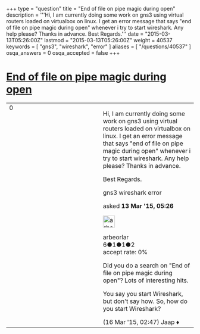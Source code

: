 +++
type = "question"
title = "End of file on pipe magic during open"
description = '''Hi, I am currently doing some work on gns3 using virtual routers loaded on virtualbox on linux. I get an error message that says &quot;end of file on pipe magic during open&quot; whenever i try to start wireshark. Any help please? Thanks in advance.  Best Regards.'''
date = "2015-03-13T05:26:00Z"
lastmod = "2015-03-13T05:26:00Z"
weight = 40537
keywords = [ "gns3", "wireshark", "error" ]
aliases = [ "/questions/40537" ]
osqa_answers = 0
osqa_accepted = false
+++

<div class="headNormal">

# [End of file on pipe magic during open](/questions/40537/end-of-file-on-pipe-magic-during-open)

</div>

<div id="main-body">

<div id="askform">

<table id="question-table" style="width:100%;"><colgroup><col style="width: 50%" /><col style="width: 50%" /></colgroup><tbody><tr class="odd"><td style="width: 30px; vertical-align: top"><div class="vote-buttons"><div id="post-40537-score" class="post-score" title="current number of votes">0</div><div id="favorite-count" class="favorite-count"></div></div></td><td><div id="item-right"><div class="question-body"><p>Hi, I am currently doing some work on gns3 using virtual routers loaded on virtualbox on linux. I get an error message that says "end of file on pipe magic during open" whenever i try to start wireshark. Any help please? Thanks in advance.</p><p>Best Regards.</p></div><div id="question-tags" class="tags-container tags">gns3 wireshark error</div><div id="question-controls" class="post-controls"></div><div class="post-update-info-container"><div class="post-update-info post-update-info-user"><p>asked <strong>13 Mar '15, 05:26</strong></p><img src="https://secure.gravatar.com/avatar/bc7fdd938bbdd21c3b27f7663eddd255?s=32&amp;d=identicon&amp;r=g" class="gravatar" width="32" height="32" alt="arbeorlar&#39;s gravatar image" /><p>arbeorlar<br />
<span class="score" title="6 reputation points">6</span><span title="1 badges"><span class="badge1">●</span><span class="badgecount">1</span></span><span title="1 badges"><span class="silver">●</span><span class="badgecount">1</span></span><span title="2 badges"><span class="bronze">●</span><span class="badgecount">2</span></span><br />
<span class="accept_rate" title="Rate of the user&#39;s accepted answers">accept rate:</span> <span title="arbeorlar has no accepted answers">0%</span></p></div></div><div id="comments-container-40537" class="comments-container"><span id="40606"></span><div id="comment-40606" class="comment"><div id="post-40606-score" class="comment-score"></div><div class="comment-text"><p>Did you do a search on "End of file on pipe magic during open"? Lots of interesting hits.</p><p>You say you start Wireshark, but don't say how. So, how do you start Wireshark?</p></div><div id="comment-40606-info" class="comment-info"><span class="comment-age">(16 Mar '15, 02:47)</span> Jaap ♦</div></div></div><div id="comment-tools-40537" class="comment-tools"></div><div class="clear"></div><div id="comment-40537-form-container" class="comment-form-container"></div><div class="clear"></div></div></td></tr></tbody></table>

</div>

</div>

